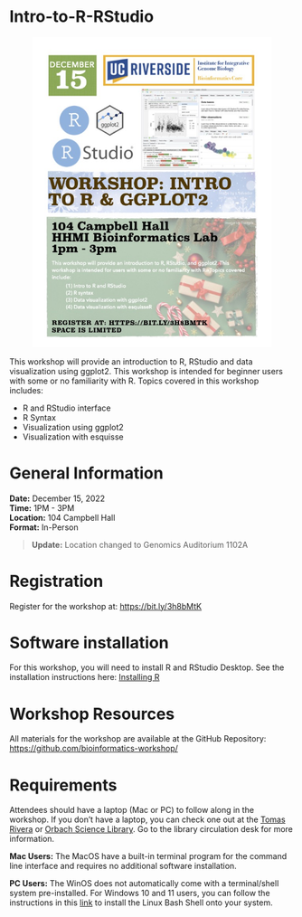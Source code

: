 # Intro-to-R-RStudio

<figure>

<img src="images/Workshop-III-Flyer-Intro-to-R-ggplot2.jpg" alt="Flyer" width="500" />

</figure>

This workshop will provide an introduction to R, RStudio and data visualization using ggplot2. This workshop is intended for beginner users with some or no familiarity with R. Topics covered in this workshop includes:

- R and RStudio interface  
- R Syntax  
- Visualization using ggplot2  
- Visualization with esquisse  

# General Information  
**Date:** December 15, 2022  
**Time:** 1PM - 3PM  
**Location:** 104 Campbell Hall   
**Format:** In-Person

>**Update:** Location changed to Genomics Auditorium 1102A 

# Registration
Register for the workshop at: https://bit.ly/3h8bMtK

# Software installation
For this workshop, you will need to install R and RStudio Desktop. See the installation instructions here: [Installing R](code/installing-R.md)

# Workshop Resources
All materials for the workshop are available at the GitHub Repository:
https://github.com/bioinformatics-workshop/


# Requirements
Attendees should have a laptop (Mac or PC) to follow along in the workshop. If you don’t have a laptop, you can check one out at the [Tomas Rivera](https://library.ucr.edu/libraries/tomas-rivera-library) or [Orbach Science Library](https://library.ucr.edu/libraries/orbach-science-library). Go to the library circulation desk for more information.

**Mac Users:** The MacOS have a built-in terminal program for the command line interface and requires no additional software installation.

**PC Users:** The WinOS does not automatically come with a terminal/shell system pre-installed. For Windows 10 and 11 users, you can follow the instructions in this [link](https://itsfoss.com/install-bash-on-windows/) to install the Linux Bash Shell onto your system.

